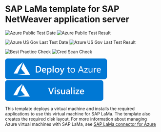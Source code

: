 # SAP LaMa template for SAP NetWeaver application server

![Azure Public Test Date](https://azurequickstartsservice.blob.core.windows.net/badges/sap-lama-apps/PublicLastTestDate.svg)
![Azure Public Test Result](https://azurequickstartsservice.blob.core.windows.net/badges/sap-lama-apps/PublicDeployment.svg)

![Azure US Gov Last Test Date](https://azurequickstartsservice.blob.core.windows.net/badges/sap-lama-apps/FairfaxLastTestDate.svg)
![Azure US Gov Last Test Result](https://azurequickstartsservice.blob.core.windows.net/badges/sap-lama-apps/FairfaxDeployment.svg)

![Best Practice Check](https://azurequickstartsservice.blob.core.windows.net/badges/sap-lama-apps/BestPracticeResult.svg)
![Cred Scan Check](https://azurequickstartsservice.blob.core.windows.net/badges/sap-lama-apps/CredScanResult.svg)

[![Deploy To Azure](https://raw.githubusercontent.com/Azure/azure-quickstart-templates/master/1-CONTRIBUTION-GUIDE/images/deploytoazure.svg?sanitize=true)]("https://portal.azure.com/#create/Microsoft.Template/uri/https%3A%2F%2Fraw.githubusercontent.com%2FAzure%2Fazure-quickstart-templates%2Fmaster%2Fsap-lama-apps%2Fazuredeploy.json")  [![Visualize](https://raw.githubusercontent.com/Azure/azure-quickstart-templates/master/1-CONTRIBUTION-GUIDE/images/visualizebutton.svg?sanitize=true)]("http://armviz.io/#/?load=https%3A%2F%2Fraw.githubusercontent.com%2FAzure%2Fazure-quickstart-templates%2Fmaster%2Fsap-lama-apps%2Fazuredeploy.json")

This template deploys a virtual machine and installs the required applications to use this virtual machine for SAP LaMa. The template also creates the required disk layout. For more information about managing Azure virtual machines with SAP LaMa, see [SAP LaMa connector for Azure](https://docs.microsoft.com/azure/virtual-machines/workloads/sap/lama-installation)


